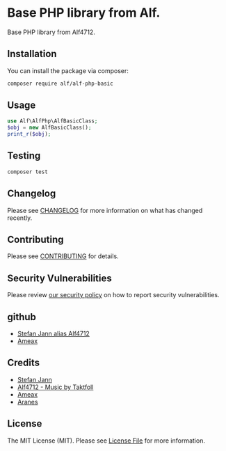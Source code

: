 # Base PHP library from Alf.

Base PHP library from Alf4712.

## Installation

You can install the package via composer:

```bash
composer require alf/alf-php-basic
```

## Usage

```php
use Alf\AlfPhp\AlfBasicClass;
$obj = new AlfBasicClass();
print_r($obj);
```

## Testing

```bash
composer test
```

## Changelog

Please see [CHANGELOG](CHANGELOG.md) for more information on what has changed recently.

## Contributing

Please see [CONTRIBUTING](.github/CONTRIBUTING.md) for details.

## Security Vulnerabilities

Please review [our security policy](../../security/policy) on how to report security vulnerabilities.

## github

- [Stefan Jann alias Alf4712](https://github.com/alf4712)
- [Ameax](https://github.com/ameax)

## Credits

- [Stefan Jann](https://www.stefanjann.de)
- [Alf4712 - Music by Taktfoll](https://www.taktfoll.de)
- [Ameax](https://www.ameax.de)
- [Aranes](https://www.aranes.de)

## License

The MIT License (MIT). Please see [License File](LICENSE.md) for more information.
